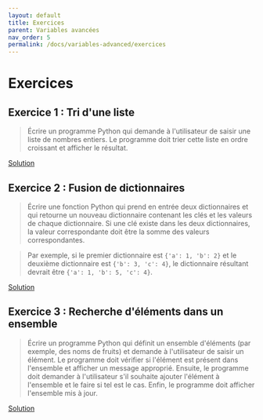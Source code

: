 ```yaml
---
layout: default
title: Exercices
parent: Variables avancées
nav_order: 5
permalink: /docs/variables-advanced/exercices
---
```


# Exercices

## Exercice 1 : Tri d'une liste
> Écrire un programme Python qui demande à l'utilisateur de saisir une liste de nombres entiers. Le programme doit trier cette liste en ordre croissant et afficher le résultat.

[Solution](https://github.com/rodolphebarbanneau/python/blob/main/docs/03/exercises/01.py)

## Exercice 2 : Fusion de dictionnaires
> Écrire une fonction Python qui prend en entrée deux dictionnaires et qui retourne un nouveau dictionnaire contenant les clés et les valeurs de chaque dictionnaire. Si une clé existe dans les deux dictionnaires, la valeur correspondante doit être la somme des valeurs correspondantes.

>Par exemple, si le premier dictionnaire est `{'a': 1, 'b': 2}` et le deuxième dictionnaire est `{'b': 3, 'c': 4}`, le dictionnaire résultant devrait être `{'a': 1, 'b': 5, 'c': 4}`.

[Solution](https://github.com/rodolphebarbanneau/python/blob/main/docs/03/exercises/02.py)

## Exercice 3 : Recherche d'éléments dans un ensemble
> Écrire un programme Python qui définit un ensemble d'éléments (par exemple, des noms de fruits) et demande à l'utilisateur de saisir un élément. Le programme doit vérifier si l'élément est présent dans l'ensemble et afficher un message approprié. Ensuite, le programme doit demander à l'utilisateur s'il souhaite ajouter l'élément à l'ensemble et le faire si tel est le cas. Enfin, le programme doit afficher l'ensemble mis à jour.

[Solution](https://github.com/rodolphebarbanneau/python/blob/main/docs/03/exercises/03.py)
